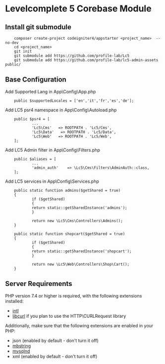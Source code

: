 # Levelcomplete 5 Corebase Module


## Install git submodule

        composer create-project codeigniter4/appstarter <project_name>  --no-dev
        cd <project_name>
        git init
        git submodule add https://github.com/profile-lab/Lc5
        git submodule add https://github.com/profile-lab/lc5-admin-assets public/


## Base Configuration 

Add Supported Lang in App\Config\App.php

        public $supportedLocales = ['en','it','fr','es','de'];

Add LC5 psr4 namespace in App\Config\Autoload.php
        
        public $psr4 = [
                ...
                'Lc5\Cms'   => ROOTPATH . 'Lc5/Cms',
                'Lc5\Data'   => ROOTPATH . 'Lc5/Data',
                'Lc5\Web'   => ROOTPATH . 'Lc5/Web',
        ];

Add LC5 Admin filter in App\Config\Filters.php
        
        public $aliases = [
                ...
                'admin_auth'	=> \Lc5\Cms\Filters\AdminAuth::class,
        ];


Add LC5 services in App\Config\Services.php

        public static function admins($getShared = true)
        {
                if ($getShared)
                {
                return static::getSharedInstance('admins');
                }

                return new \Lc5\Cms\Controllers\Admins();
        }

        public static function shopcart($getShared = true)
        {
                if ($getShared)
                {
                return static::getSharedInstance('shopcart');
                }

                return new \Lc5\Web\Controllers\Shop\Cart();
        }

## Server Requirements

PHP version 7.4 or higher is required, with the following extensions installed:

- [intl](http://php.net/manual/en/intl.requirements.php)
- [libcurl](http://php.net/manual/en/curl.requirements.php) if you plan to use the HTTP\CURLRequest library

Additionally, make sure that the following extensions are enabled in your PHP:

- json (enabled by default - don't turn it off)
- [mbstring](http://php.net/manual/en/mbstring.installation.php)
- [mysqlnd](http://php.net/manual/en/mysqlnd.install.php)
- xml (enabled by default - don't turn it off)
